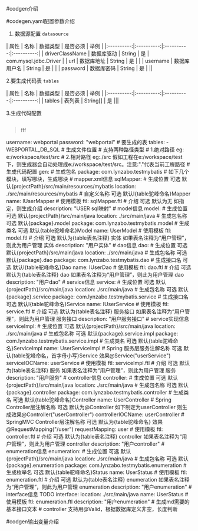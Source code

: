 #codgen介绍


#codegen.yaml配置参数介绍
 
1. 数据源配置 `datasource` 

| 属性 | 名称 | 数据类型 | 是否必须 | 举例 |
|:----------:|:----------:|:----------:|:----------:|
|     driverClassName       |      数据库驱动      |  String |     是     |  com.mysql.jdbc.Driver          |
|      url      |      数据库地址      |  String |    是      |          |
|       username     |       数据库用户名     |    String | 是       |            |
|      password      |      数据库密码      |   String |    是     |            ||

2.要生成代码表 `tables` 

| 属性 | 名称 | 数据类型 | 是否必须 | 举例 |
|:----------:|:----------:|:----------:|:----------:|
|       tables     |      表列表      |       String[]     |      是      |||

3.生成代码配置

```

```
 


>fff



 username: webportal password: "webportal" # 要生成的表 tables: - WEBPORTAL_DB_SQL # 生成文件位置 # 支持两种路径类型 # 1.绝对路径 eg: e:/workspace/test/src # 2.相对路径 eg:./src 假如工程在e:/workspace/test下，则生成器会自动处理成e:/workspace/test/src。注意:"."代表当前工程路径 # 生成代码配置 gen: # 生成包名 package: com.lynzabo.testmybatis # 如下几个模块，填写哪块，生成哪块 # mapper.xml信息 sqlMapper: # 生成位置 可选 默认{projectPath}/src/main/resources/mybatis location: ./src/main/resources/mybatis # 自定义名称 可选 默认I{table驼峰命名}Mapper name: IUserMapper # 使用模板 ftl: sqlMapper.ftl # 介绍 可选 默认为无 如指定，则生成介绍 description: "USER sql映射" # model信息 model: # 生成位置 可选 默认{projectPath}/src/main/java location: ./src/main/java # 生成包名称 可选 默认{package}.model package: com.lynzabo.testmybatis.model # 生成类名 可选 默认{table驼峰命名}Model name: UserModel # 使用模板 ftl: model.ftl # 介绍 可选 默认为{table表名注释} 实体 如果表名注释为“用户管理”，则此为用户管理 实体 description: "用户实体" # dao信息 dao: # 生成位置 可选 默认{projectPath}/src/main/java location: ./src/main/java # 生成包名称 可选 默认{package}.dao package: com.lynzabo.testmybatis.dao # 生成接口名 可选 默认I{table驼峰命名}Dao name: IUserDao # 使用模板 ftl: dao.ftl # 介绍 可选 默认为{table表名注释} dao 如果表名注释为“用户管理”，则此为用户管理 dao description: "用户dao" # service信息 service: # 生成位置 可选 默认{projectPath}/src/main/java location: ./src/main/java # 生成包名称 可选 默认{package}.service package: com.lynzabo.testmybatis.service # 生成接口名 可选 默认I{table驼峰命名}Service name: IUserService # 使用模板 ftl: service.ftl # 介绍 可选 默认为{table表名注释} 服务接口 如果表名注释为“用户管理”，则此为用户管理 服务接口 description: "用户服务接口" # service实现信息 serviceImpl: # 生成位置 可选 默认{projectPath}/src/main/java location: ./src/main/java # 生成包名称 可选 默认{package}.service.impl package: com.lynzabo.testmybatis.service.impl # 生成类名 可选 默认{table驼峰命名}ServiceImpl name: UserServiceImpl # Spring 服务层服务注解名称 可选 默认{table驼峰命名，首字母小写}Service 效果@Service("userService") serviceIOCName: userService # 使用模板 ftl: serviceImpl.ftl # 介绍 可选 默认为{table表名注释} 服务 如果表名注释为“用户管理”，则此为用户管理 服务 description: "用户服务" # controller信息 controller: # 生成位置 可选 默认{projectPath}/src/main/java location: ./src/main/java # 生成包名称 可选 默认{package}.controller package: com.lynzabo.testmybatis.controller # 生成类名 可选 默认{table驼峰命名}Controller name: UserController # Spring Controller层注解名称 可选 默认为@Controller 如下制定为userController 则生成效果@Controller("userController") controllerIOCName: userController # SpringMVC Controller层注解名称 可选 默认为{table驼峰命名} 效果@RequestMapping("/user") requestMapping: user # 使用模板 ftl: controller.ftl # 介绍 可选 默认为{table表名注释} controller 如果表名注释为“用户管理”，则此为用户管理 controller description: "用户controller" # enumeration信息 enumeration: # 生成位置 可选 默认{projectPath}/src/main/java location: ./src/main/java # 生成包名称 可选 默认{package}.enumeration package: com.lynzabo.testmybatis.enumeration # 生成枚举名 可选 默认{table驼峰命名}Status name: UserStatus # 使用模板 ftl: enumeration.ftl # 介绍 可选 默认为{table表名注释} enumeration 如果表名注释为“用户管理”，则此为用户管理 enumeration description: "用户enumeration" # interface信息 TODO interface: location: ./src/main/java name: UserStatus # 使用模板 ftl: enumeration.ftl description: "用户enumeration" # 生成md需要的基本接口文本 # controller 支持用@Valid，根据数据库定义非空，长度判断

#codgen输出变量介绍